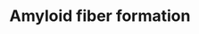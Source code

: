 ---
annotations:
- type: Pathway Ontology
  value: peptide and protein metabolic pathway
authors:
- ReactomeTeam
- Mkutmon
description: Amyloid is a term used to describe deposits of fibrillar proteins, typically
  extracellular. The abnormal accumulation of amyloid, amyloidosis, is a term associated
  with tissue damage caused by amyloid deposition, seen in numerous diseases including
  neurodegenerative diseases such as Alzheimer's, Parkinson's and Huntington's. Amyloid
  deposits consist predominantly of amyloid fibrils, rigid, non-branching structures
  that form ordered assemblies, characteristically with a cross beta-sheet structure
  where the sheets run parallel to the direction of the fibril (Sawaya et al. 2007).
  Often the fibril has a left-handed twist (Nelson & Eisenberg 2006). At least 27
  human proteins form amyloid fibrils (Sipe et al. 2010). Many of these proteins have
  non-pathological functions; the trigger that leads to abnormal aggregations differs
  between proteins and is not well understood but in many cases the peptides are abnormal
  fragments or mutant forms arising from polymorphisms, suggesting that the initial
  event may be aggregation of misfolded or unfolded peptides. Early studies of Amyloid-beta
  assembly led to a widely accepted model that assembly was a nucleation-dependent
  polymerization reaction (Teplow 1998) but it is now understood to be more complex,
  with multiple 'off-pathway' events leading to a variety of oligomeric structures
  in addition to fibrils (Roychaudhuri et al. 2008), though it is unclear whether
  these intermediate steps are required in vivo. An increasing body of evidence suggests
  that these oligomeric forms are primarily responsible for the neurotoxic effects
  of Amyloid-beta (Roychaudhuri et al. 2008), alpha-synuclein (Winner et al. 2011)
  and tau (Dance & Strobel 2009, Meraz-Rios et al. 2010). Amyloid oligomers are believed
  to have a common structural motif that is independent of the protein involved and
  not present in fibrils (Kayed et al. 2003). Conformation dependent, aggregation
  specific antibodies suggest that there are 3 general classes of amyloid oligomer
  structures (Glabe 2009) including annular structures which may be responsible for
  the widely reported membrane permeabilization effect of amyloid oligomers. Toxicity
  of amyloid oligomers preceeds the appearance of plaques in mouse models (Ferretti
  et al. 2011). <br>Fibrils are often associated with other molecules, notably heparan
  sulfate proteoglycans and Serum Amyloid P-component, which are universally associated
  and seem to stabilize fibrils, possibly by protecting them from degradation.  View
  original pathway at [http://www.reactome.org/PathwayBrowser/#DIAGRAM=977225 Reactome].
last-edited: 2021-01-25
organisms:
- Homo sapiens
redirect_from:
- /index.php/Pathway:WP3547
- /instance/WP3547
schema-jsonld:
- '@context': https://schema.org/
  '@id': https://wikipathways.github.io/pathways/WP3547.html
  '@type': Dataset
  creator:
    '@type': Organization
    name: WikiPathways
  description: Amyloid is a term used to describe deposits of fibrillar proteins,
    typically extracellular. The abnormal accumulation of amyloid, amyloidosis, is
    a term associated with tissue damage caused by amyloid deposition, seen in numerous
    diseases including neurodegenerative diseases such as Alzheimer's, Parkinson's
    and Huntington's. Amyloid deposits consist predominantly of amyloid fibrils, rigid,
    non-branching structures that form ordered assemblies, characteristically with
    a cross beta-sheet structure where the sheets run parallel to the direction of
    the fibril (Sawaya et al. 2007). Often the fibril has a left-handed twist (Nelson
    & Eisenberg 2006). At least 27 human proteins form amyloid fibrils (Sipe et al.
    2010). Many of these proteins have non-pathological functions; the trigger that
    leads to abnormal aggregations differs between proteins and is not well understood
    but in many cases the peptides are abnormal fragments or mutant forms arising
    from polymorphisms, suggesting that the initial event may be aggregation of misfolded
    or unfolded peptides. Early studies of Amyloid-beta assembly led to a widely accepted
    model that assembly was a nucleation-dependent polymerization reaction (Teplow
    1998) but it is now understood to be more complex, with multiple 'off-pathway'
    events leading to a variety of oligomeric structures in addition to fibrils (Roychaudhuri
    et al. 2008), though it is unclear whether these intermediate steps are required
    in vivo. An increasing body of evidence suggests that these oligomeric forms are
    primarily responsible for the neurotoxic effects of Amyloid-beta (Roychaudhuri
    et al. 2008), alpha-synuclein (Winner et al. 2011) and tau (Dance & Strobel 2009,
    Meraz-Rios et al. 2010). Amyloid oligomers are believed to have a common structural
    motif that is independent of the protein involved and not present in fibrils (Kayed
    et al. 2003). Conformation dependent, aggregation specific antibodies suggest
    that there are 3 general classes of amyloid oligomer structures (Glabe 2009) including
    annular structures which may be responsible for the widely reported membrane permeabilization
    effect of amyloid oligomers. Toxicity of amyloid oligomers preceeds the appearance
    of plaques in mouse models (Ferretti et al. 2011). <br>Fibrils are often associated
    with other molecules, notably heparan sulfate proteoglycans and Serum Amyloid
    P-component, which are universally associated and seem to stabilize fibrils, possibly
    by protecting them from degradation.  View original pathway at [http://www.reactome.org/PathwayBrowser/#DIAGRAM=977225
    Reactome].
  keywords:
  - 'SNCA A30P '
  - 'HIST1H2BB '
  - 'H3F3A '
  - SNCAIP
  - 'HIST1H2BM '
  - 'Localized amyloid fibril main peptide chains '
  - 'HIST1H3A '
  - 'GGA2 '
  - 'Systemic amyloid fibril monomers '
  - 'HIST1H2AB '
  - Ub-SNCA
  - APP(688-770)
  - 'TSPAN14 '
  - 'HIST1H2BN '
  - APP(672-711)
  - 'K27polyUb '
  - 'HIST1H2AD '
  - SNCA
  - 'HIST2H2BE '
  - 'K63polyUb '
  - 'K48polyUb '
  - 'HIST2H3A '
  - 'UBB(153-228) '
  - amyloid
  - SNCAIP-1A
  - 'UBC(381-456) '
  - 'K29polyUb '
  - SIAH1,SIAH2:UBE2L6:Ubiquitin
  - pentamer:Double-stranded DNA
  - APP(18-770)
  - 'APCS(20-223) '
  - H2O
  - 'H2AFZ '
  - APP(672-713),
  - 'Systemic amyloid fibril main peptide chains '
  - PolyUb
  - 'Localized amyloid fibril monomers '
  - USP9X
  - Double-stranded DNA
  - 7K-BACE1(46-501)
  - gamma-secretase
  - 'APH1B '
  - TSPANs
  - Amyloid fibril main
  - 'CALB1 '
  - 'APP(672-713) '
  - 'BACE1(46-501) '
  - SIAH1, SIAH2
  - 7K-BACE1
  - 'NAT8B '
  - 'HIST1H2BC '
  - Ca2+
  - USP9X:Ub-SNCA
  - CALB1:4xCa2+
  - PARK2:SNCAIP
  - CH3COO-
  - 'TSPAN5 '
  - 'Ca2+ '
  - 'HIST1H2BD '
  - SORL1:APP(18-770)
  - APP(18-671)
  - 'HIST1H2BL '
  - K63Ub-SNCAIP
  - 'SIAH2 '
  - BACE1(46-501)
  - 'GGA3 '
  - 'USP9X '
  - 'NAT8 '
  - APP(18-687)
  - Ub
  - SNCAIP:SNCAs
  - 'UBC(1-76) '
  - GGA1,2,3
  - SNCAs
  - K63polyUb
  - complex
  - APP(714-770)
  - 'H2BFS '
  - 'SORL1 '
  - 'K11polyUb '
  - 'HIST2H2AA3 '
  - CALB1
  - 'HIST1H2BO '
  - SIAH1:UBE2L6:Ub-SNCA
  - UBE2L6
  - 'HIST1H2BJ '
  - 'UBC(229-304) '
  - 'UBB(1-76) '
  - PolyUb-SNCAIP
  - NAT8, 8B
  - Serum amyloid
  - 'HIST1H2BK '
  - 'GAG '
  - peptide chains
  - 'APP(672-711) '
  - 'ADAM10 '
  - decamer
  - 'UBC(533-608) '
  - APP(672-713)
  - ADAM10:Zn2+
  - 'HIST1H2AC '
  - SIAH1, SIAH2:SNCAIP
  - 'APH1A '
  - P-component
  - 'UBA52(1-76) '
  - BACE1
  - 'HIST1H4A '
  - 'SNCA '
  - APCS(20-223)
  - Ac-CoA
  - 'Double-stranded DNA '
  - 'K6polyUb '
  - 'RPS27A(1-76) '
  - Amyloid fibril
  - SIAH1,SIAH2:UBE2L6:Ubiquitin:SNCA
  - 'PARK2 '
  - GAG
  - 'HIST1H2BH '
  - ADAM10:Zn2+:TSPANs
  - 'PSENEN '
  - Amyloid fibrils
  - 'APP(18-770) '
  - 'Zn2+ '
  - BACE1:GGA1,2,3
  - 'HIST2H2AC '
  - 'UBC(305-380) '
  - 'H2AFB1 '
  - 'HIST3H2BB '
  - BACE1(22-45)
  - PARK2
  - 'UBC(609-684) '
  - monomers
  - Serum
  - 'NCSTN '
  - CoA-SH
  - 'UBB(77-152) '
  - 'HIST1H2BA '
  - 'HIST1H2AJ '
  - 'UBE2L6 '
  - APP(672-770)
  - 'H2AFX '
  - Serum amyloid P
  - SIAH1
  - USPX9:SNCA
  - 'TSPAN15 '
  - 'SIAH1 '
  - 'SNCAIP '
  - 'TSPAN33 '
  - 'Ub-SNCA '
  - SORL1
  - and chromatin
  - BACE1 deacetylase
  - 'UBC(153-228) '
  - homopentamer
  - 'HSPG2(22-4391) '
  - FURIN
  - 'UBC(457-532) '
  - APP(712-770)
  - HSPG2(22-4391)
  - 'K33polyUb '
  - 'GGA1 '
  - 'UBC(77-152) '
  license: CC0
  name: Amyloid fiber formation
seo: CreativeWork
title: Amyloid fiber formation
wpid: WP3547
---